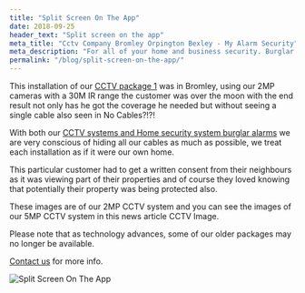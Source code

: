 ```yaml
---
title: "Split Screen On The App"
date: 2018-09-25
header_text: "Split screen on the app"
meta_title: "Cctv Company Bromley Orpington Bexley - My Alarm Security"
meta_description: "For all of your home and business security. Burglar Alarm Servicing, Burglar Alarm Installation, Alarm Battery and CCTV. Call 020 8302 4065 or email us."
permalink: "/blog/split-screen-on-the-app/"
---
```


This installation of our [CCTV package 1](/products/cctv-package-1-999/) was in Bromley, using our 2MP cameras with a 30M IR range the customer was over the moon with the end result not only has he got the coverage he needed but without seeing a single cable also seen in No Cables?!?!

With both our [CCTV systems and Home security system burglar alarms](/categories/special-offers/) we are very conscious of hiding all our cables as much as possible, we treat each installation as if it were our own home.

This particular customer had to get a written consent from their neighbours as it was viewing part of their properties and of course they loved knowing that potentially their property was being protected also.

These images are of our 2MP CCTV system and you can see the images of our 5MP CCTV system in this news article CCTV Image.

Please note that as technology advances, some of our older packages may no longer be available. 

[Contact us](/contact/) for more info.

![Split Screen On The App](https://res.cloudinary.com/kbs/image/upload/datxsrzqwjuyfpia15ck.jpg)